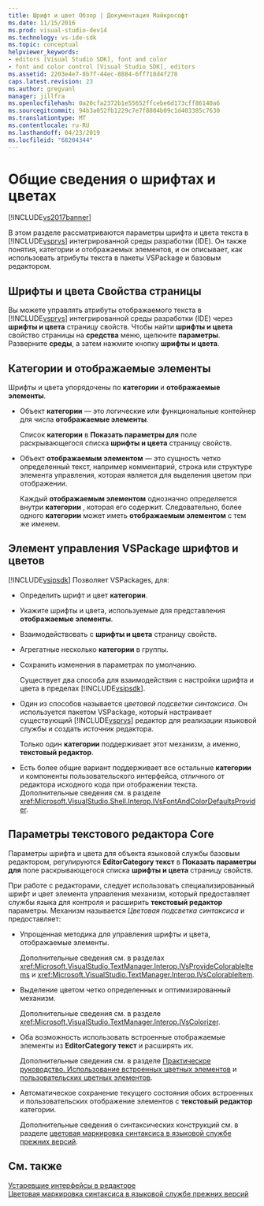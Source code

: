 ```yaml
---
title: Шрифт и цвет Обзор | Документация Майкрософт
ms.date: 11/15/2016
ms.prod: visual-studio-dev14
ms.technology: vs-ide-sdk
ms.topic: conceptual
helpviewer_keywords:
- editors [Visual Studio SDK], font and color
- font and color control [Visual Studio SDK], editors
ms.assetid: 2203e4e7-8b7f-44ec-8884-6ff718d4f278
caps.latest.revision: 23
ms.author: gregvanl
manager: jillfra
ms.openlocfilehash: 0a20cfa2372b1e55652ffcebe6d173cff86140a6
ms.sourcegitcommit: 94b3a052fb1229c7e7f8804b09c1d403385c7630
ms.translationtype: MT
ms.contentlocale: ru-RU
ms.lasthandoff: 04/23/2019
ms.locfileid: "68204344"
---
```

# <a name="font-and-color-overview"></a>Общие сведения о шрифтах и цветах
[!INCLUDE[vs2017banner](../includes/vs2017banner.md)]

В этом разделе рассматриваются параметры шрифта и цвета текста в [!INCLUDE[vsprvs](../includes/vsprvs-md.md)] интегрированной среды разработки (IDE). Он также понятия, категории и отображаемых элементов, и он описывает, как использовать атрибуты текста в пакеты VSPackage и базовым редактором.  
  
## <a name="the-fonts-and-colors-property-page"></a>Шрифты и цвета Свойства страницы  
 Вы можете управлять атрибуты отображаемого текста в [!INCLUDE[vsprvs](../includes/vsprvs-md.md)] интегрированной среды разработки (IDE) через **шрифты и цвета** страницу свойств. Чтобы найти **шрифты и цвета** свойство страницы на **средства** меню, щелкните **параметры**. Разверните **среды**, а затем нажмите кнопку **шрифты и цвета**.  
  
## <a name="categories-and-display-items"></a>Категории и отображаемые элементы  
 Шрифты и цвета упорядочены по **категории** и **отображаемые элементы**.  
  
- Объект **категории** — это логические или функциональные контейнер для числа **отображаемые элементы**.  
  
   Список **категории** в **Показать параметры для** поле раскрывающегося списка **шрифты и цвета** страницу свойств.  
  
- Объект **отображаемым элементом** — это сущность четко определенный текст, например комментарий, строка или структуре элемента управления, которая является для выделения цветом при отображении.  
  
  Каждый **отображаемым элементом** однозначно определяется внутри **категории** , которая его содержит. Следовательно, более одного **категории** может иметь **отображаемым элементом** с тем же именем.  
  
## <a name="vspackage-control-of-fonts-and-colors"></a>Элемент управления VSPackage шрифтов и цветов  
 [!INCLUDE[vsipsdk](../includes/vsipsdk-md.md)] Позволяет VSPackages, для:  
  
- Определить шрифт и цвет **категории**.  
  
- Укажите шрифты и цвета, используемые для представления **отображаемые элементы**.  
  
- Взаимодействовать с **шрифты и цвета** страницу свойств.  
  
- Агрегатные несколько **категории** в группы.  
  
- Сохранить изменения в параметрах по умолчанию.  
  
  Существует два способа для взаимодействия с настройки шрифта и цвета в пределах [!INCLUDE[vsipsdk](../includes/vsipsdk-md.md)].  
  
- Один из способов называется *цветовой подсветки синтаксиса*. Он используется пакетом VSPackage, который настраивает существующий [!INCLUDE[vsprvs](../includes/vsprvs-md.md)] редактор для реализации языковой службы и создать источник редактора.  
  
   Только один **категории** поддерживает этот механизм, а именно, **текстовый редактор**.  
  
- Есть более общие вариант поддерживает все остальные **категории** и компоненты пользовательского интерфейса, отличного от редактора исходного кода при отображении текста. Дополнительные сведения см. в разделе <xref:Microsoft.VisualStudio.Shell.Interop.IVsFontAndColorDefaultsProvider>.  
  
## <a name="core-editor-text-settings"></a>Параметры текстового редактора Core  
 Параметры шрифта и цвета для объекта языковой службы базовым редактором, регулируются **EditorCategory текст** в **Показать параметры для** поле раскрывающегося списка **шрифты и цвета** страницу свойств.  
  
 При работе с редакторами, следует использовать специализированный шрифт и цвет элемента управления механизм, который предоставляет службы языка для контроля и расширить **текстовый редактор** параметры. Механизм называется *Цветовая подсветка синтаксиса* и предоставляет:  
  
- Упрощенная методика для управления шрифты и цвета, отображаемые элементы.  
  
   Дополнительные сведения см. в разделах <xref:Microsoft.VisualStudio.TextManager.Interop.IVsProvideColorableItems> и <xref:Microsoft.VisualStudio.TextManager.Interop.IVsColorableItem>.  
  
- Выделение цветом четко определенных и оптимизированный механизм.  
  
   Дополнительные сведения см. в разделе <xref:Microsoft.VisualStudio.TextManager.Interop.IVsColorizer>.  
  
- Оба возможность использовать встроенные отображаемые элементы из **EditorCategory текст** и расширять их.  
  
   Дополнительные сведения см. в разделе [Практическое руководство. Использование встроенных цветных элементов](../extensibility/internals/how-to-use-built-in-colorable-items.md) и [пользовательских цветных элементов](../extensibility/internals/custom-colorable-items.md).  
  
- Автоматическое сохранение текущего состояния обоих встроенных и пользовательских отображение элементов с **текстовый редактор** категории.  
  
  Дополнительные сведения о синтаксических конструкций см. в разделе [цветовая маркировка синтаксиса в языковой службе прежних версий](../extensibility/internals/syntax-coloring-in-a-legacy-language-service.md).  
  
## <a name="see-also"></a>См. также  
 [Устаревшие интерфейсы в редакторе](../extensibility/legacy-interfaces-in-the-editor.md)   
 [Цветовая маркировка синтаксиса в языковой службе прежних версий](../extensibility/internals/syntax-coloring-in-a-legacy-language-service.md)
